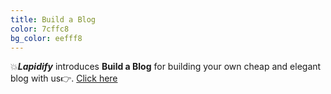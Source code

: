 ```yaml
---
title: Build a Blog
color: 7cffc8
bg_color: eefff8
---
```

💥**_Lapidify_** introduces **Build a Blog** for building your own cheap and elegant blog with us👉. [Click here]({{site.baseurl}}/#lapidify-feed "Lapidify Feed")